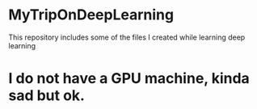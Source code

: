 # MyTripOnDeepLearning
This repository includes some of the files I created while learning deep learning
# I do not have a GPU machine, kinda sad but ok.
